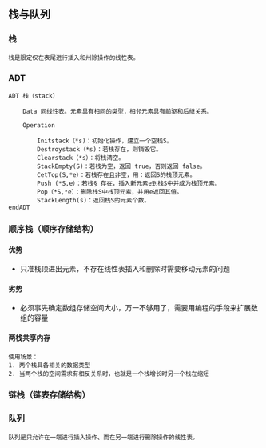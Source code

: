 ## 栈与队列
### 栈
```text
栈是限定仅在表尾进⾏插⼊和州除操作的线性表。
```
### ADT
```text
ADT 栈（stack）

    Data 同线性表。元素具有相同的类型，相邻元素具有前驱和后继关系。
    
    Operation
    
        Initstack（*s)：初始化操作，建⽴⼀个空栈S。 
        Destroystack（*s)：若栈存在，则销毁它。 
        Clearstack（*s）：将栈清空。 
        StackEmpty(S)：若栈为空，返回 true，否则返回 false。 
        CetTop(S,*e）：若栈存在且⾮空，⽤：返回S的栈顶元素。 
        Push (*S,e）：若栈§ 存在，插⼊新元素e到栈S中并成为栈顶元素。 
        Pop（*S,*e）：删除栈S中栈顶元素，并⽤e返回其值。 
        StackLength(s)：返回栈S的元素个数。 
endADT
```
### 顺序栈（顺序存储结构）
#### 优势
- 只准栈顶进出元素，不存在线性表插入和删除时需要移动元素的问题
#### 劣势
- 必须事先确定数组存储空间大小，万一不够用了，需要用编程的手段来扩展数组的容量
#### 两栈共享内存
```text
使用场景：
1. 两个栈具备相关的数据类型
2. 当两个栈的空间需求有相反关系时，也就是一个栈增长时另一个栈在缩短
```
### 链栈（链表存储结构）

### 队列
```text
队列是只允许在⼀端进⾏插⼊操作、⽽在另⼀端进⾏删除操作的线性表。
```